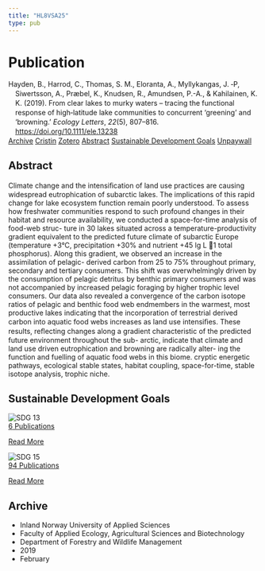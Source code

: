 ```yaml
---
title: "HL8VSA25"
type: pub
---
```

<h1>Publication</h1>
<article id="csl-bib-container-HL8VSA25" class="csl-bib-container">
  <div class="csl-bib-body" style="line-height: 1.35; padding-left: 1em; text-indent:-1em;">
  <div class="csl-entry">Hayden, B., Harrod, C., Thomas, S. M., Eloranta, A., Myllykangas, J. &#x2010;P, Siwertsson, A., Pr&#xE6;bel, K., Knudsen, R., Amundsen, P.-A., &amp; Kahilainen, K. K. (2019). From clear lakes to murky waters &#x2013; tracing the functional response of high&#x2010;latitude lake communities to concurrent &#x2018;greening&#x2019; and &#x2018;browning.&#x2019; <i>Ecology Letters</i>, <i>22</i>(5), 807&#x2013;816. <a href="https://doi.org/10.1111/ele.13238">https://doi.org/10.1111/ele.13238</a></div>
</div>
  <div class="csl-bib-buttons">
    <a href="#taxonomy-article-HL8VSA25" class="csl-bib-button">Archive</a>
    <a href="https://app.cristin.no/results/show.jsf?id=1680302" alt="Cristin URL" class="csl-bib-button">Cristin</a>
    <a href="http://zotero.org/groups/5402882/items/HL8VSA25" alt="Zotero URL" class="csl-bib-button">Zotero</a>
    <a href="#abstract-article-HL8VSA25" class="csl-bib-button">Abstract</a>
    <a href="#sdg-article-HL8VSA25" class="csl-bib-button">Sustainable Development Goals</a>
    <a href="https://jyx.jyu.fi/bitstream/123456789/66477/1/hayden%20et%20al%20%20ecol%20lettaccepted.pdf" class="csl-bib-button">Unpaywall</a>
  </div>
  <div id="csl-bib-meta-container-HL8VSA25"></div>
</article>
<div id="csl-bib-meta-HL8VSA25" class="csl-bib-meta">
  <article id="abstract-article-HL8VSA25" class="abstract-article">
    <h1>Abstract</h1>
    Climate change and the intensiﬁcation of land use practices are causing widespread eutrophication of subarctic lakes. The implications of this rapid change for lake ecosystem function remain poorly understood. To assess how freshwater communities respond to such profound changes in their habitat and resource availability, we conducted a space-for-time analysis of food-web struc- ture in 30 lakes situated across a temperature-productivity gradient equivalent to the predicted future climate of subarctic Europe (temperature +3°C, precipitation +30% and nutrient +45 lg L 1 total phosphorus). Along this gradient, we observed an increase in the assimilation of pelagic- derived carbon from 25 to 75% throughout primary, secondary and tertiary consumers. This shift was overwhelmingly driven by the consumption of pelagic detritus by benthic primary consumers and was not accompanied by increased pelagic foraging by higher trophic level consumers. Our data also revealed a convergence of the carbon isotope ratios of pelagic and benthic food web endmembers in the warmest, most productive lakes indicating that the incorporation of terrestrial derived carbon into aquatic food webs increases as land use intensiﬁes. These results, reﬂecting changes along a gradient characteristic of the predicted future environment throughout the sub- arctic, indicate that climate and land use driven eutrophication and browning are radically alter- ing the function and fuelling of aquatic food webs in this biome. cryptic energetic pathways, ecological stable states, habitat coupling, space-for-time, stable isotope analysis, trophic niche.
  </article>
  <article id="sdg-article-HL8VSA25" class="sdg-article">
    <h1>Sustainable Development Goals</h1>
    <div class="sdg-container"><div id="sdg13" class="sdg"> <img src="{{< params subfolder >}}images/sdg/sdg13_en.png" class="image" alt="SDG 13"> <div class="sdg-overlay"> <a href="{{< params subfolder >}}en/archive/?sdg=13#archive" class="sdg-publication-count"><span>6</span> Publications</a> <p><a href="https://sdgs.un.org/goals/goal13" class="sdg-read-more">Read More</a></p> </div> </div> <div id="sdg15" class="sdg"> <img src="{{< params subfolder >}}images/sdg/sdg15_en.png" class="image" alt="SDG 15"> <div class="sdg-overlay"> <a href="{{< params subfolder >}}en/archive/?sdg=15#archive" class="sdg-publication-count"><span>94</span> Publications</a> <p><a href="https://sdgs.un.org/goals/goal15" class="sdg-read-more">Read More</a></p> </div> </div></div>
  </article>
  <article id="taxonomy-article-HL8VSA25" class="taxonomy-article">
    <h1>Archive</h1>
    <ul>
      <li>Inland Norway University of Applied Sciences</li>
      <li>Faculty of Applied Ecology, Agricultural Sciences and Biotechnology</li>
      <li>Department of Forestry and Wildlife Management</li>
      <li>2019</li>
      <li>February</li>
    </ul>
  </article>
</div>
